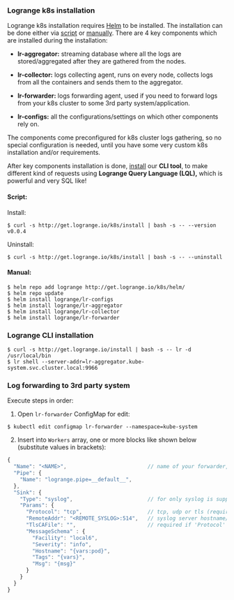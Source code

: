 ### Logrange k8s installation

Logrange k8s installation requires [Helm](https://helm.sh/) to be installed. The installation can be done either via [script](#script) or [manually](#manual). There are 4 key components which are installed during the installation: 

* **lr-aggregator:** streaming database where all the logs are stored/aggregated after they are gathered from the nodes.

* **lr-collector:** logs collecting agent, runs on every node, collects logs from all the containers and sends them to the aggregator.

* **lr-forwarder:** logs forwarding agent, used if you need to forward logs from your k8s cluster to some 3rd party system/application.

* **lr-configs:** all the configurations/settings on which other components rely on.

The components come preconfigured for k8s cluster logs gathering, so no special configuration is needed, until you have some very custom k8s installation and/or requirements.

After key components installation is done, [install](#logrange-cli-installation) our **CLI tool**, to make different kind of requests using **Logrange Query Language (LQL),** which is powerful and very SQL like!

#### Script:

Install:<br/>
```
$ curl -s http://get.logrange.io/k8s/install | bash -s -- --version v0.0.4
```

Uninstall:<br/>
```
$ curl -s http://get.logrange.io/k8s/install | bash -s -- --uninstall
```

#### Manual:

```
$ helm repo add logrange http://get.logrange.io/k8s/helm/
$ helm repo update
$ helm install logrange/lr-configs 
$ helm install logrange/lr-aggregator
$ helm install logrange/lr-collector
$ helm install logrange/lr-forwarder
```

### Logrange CLI installation

```
$ curl -s http://get.logrange.io/install | bash -s -- lr -d /usr/local/bin
$ lr shell --server-addr=lr-aggregator.kube-system.svc.cluster.local:9966
```

### Log forwarding to 3rd party system

Execute steps in order:

1. Open `lr-forwarder` ConfigMap for edit:<br/>
```
$ kubectl edit configmap lr-forwarder --namespace=kube-system
```
2. Insert into `Workers` array, one or more blocks like shown below (substitute values in brackets):
```javascript
{
  "Name": "<NAME>",                          // name of your forwarder, e.g. "forwarder1"
  "Pipe": {
    "Name": "logrange.pipe=__default__",
  },
  "Sink": {
    "Type": "syslog",                        // for only syslog is supported
    "Params": {
      "Protocol": "tcp",                     // tcp, udp or tls (requires non-empty 'TlsCAFile')
      "RemoteAddr": "<REMOTE_SYSLOG>:514",   // syslog server hostname/ip to where logs to be forwarded
      "TlsCAFile": "",                       // required if 'Protocol' is 'tls'
      "MessageSchema" : {
        "Facility": "local6",
        "Severity": "info",
        "Hostname": "{vars:pod}",
        "Tags": "{vars}",
        "Msg": "{msg}"
      }
    } 
  }
}
 ```
